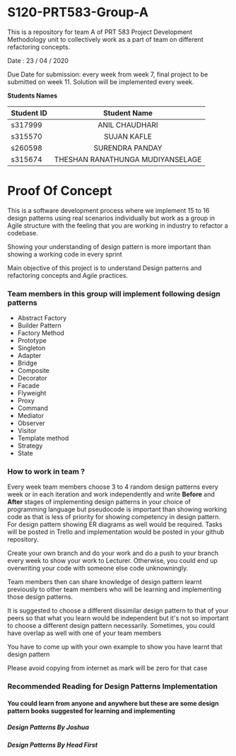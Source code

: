 # S120-PRT583-Group-A
This is a repository for team A of PRT 583 Project Development Methodology unit to collectively work as a part of team on different refactoring concepts. 

<p>Date : 23 / 04 / 2020 </p>
<p>Due Date for submission: every week from week 7, final project to be submitted on week 11. Solution will be implemented every week.</p>

<strong> Students Names </strong>

| Student ID     | Student Name | 
| :---        |    :----:   |   
|     s317999  |   ANIL CHAUDHARI     |
|   s315570 |     SUJAN	KAFLE    | 
| s260598 | SURENDRA PANDAY |
| s315674 | THESHAN RANATHUNGA MUDIYANSELAGE |

<h1>Proof Of Concept</h1>

<p>This is a software development process where we implement 15 to 16 design patterns using real scenarios individually but work as a group in Agile structure with the feeling that you are working in industry to refactor a codebase.</p>
<p>Showing your understanding of design pattern is more important than showing a working code in every sprint</p>
<p>Main objective of this project is to understand Design patterns and refactoring concepts and Agile practices.</p>

<h3>Team members in this group will implement following design patterns</h3>
<ul>
  <li>Abstract Factory</li>
  <li>Builder Pattern</li>
  <li>Factory Method</li>
  <li>Prototype</li>
  <li>Singleton</li>
  <li>Adapter</li>
  <li>Bridge</li>
  <li>Composite</li>
  <li>Decorator</li>
  <li>Facade</li>
  <li>Flyweight</li>
  <li>Proxy</li>
  <li>Command</li>
  <li>Mediator</li>
  <li>Observer</li>
  <li>Visitor</li>
  <li>Template method</li>
  <li>Strategy</li>
  <li>State</li>
</ul>
<h3>How to work in team ?</h3>
<p>Every week team members choose 3 to 4 random design patterns every week or in each iteration and work independently and write <strong>Before</strong> and <strong>After</strong> stages of implementing design patterns in your choice of programming language but pseudocode is important than showing working code as that is less of priority for showing competency in design pattern. For design pattern showing ER diagrams as well would be required. Tasks will be posted  in Trello and implementation would be posted in your github repository.</p>
<p>Create your own branch and do your work and do a push to your branch every week to show your work to Lecturer. Otherwise, you could end up overwriting your code with someone else code unknowningly.</p>
<p>Team members then can share knowledge of design pattern learnt previously to other team members who will be learning and implementing those design patterns.</p>
<p>It is suggested to choose a different dissimilar design pattern to that of your peers so that what you learn would be independent but it's not so important to choose a different design pattern necessarily. Sometimes, you could have overlap as well with one of your team members</p>
<p>You have to come up with your own example to show you have learnt that design pattern</p>
<p>Please avoid copying from internet as mark will be zero for that case</p>

<h3>Recommended Reading for Design Patterns Implementation</h3>

<h4>You could learn from anyone and anywhere but these are some design pattern books suggested for learning and implementing</h4>
<h5>Design Patterns By Joshua</h5>
<h5>Design Patterns By Head First</h5>

